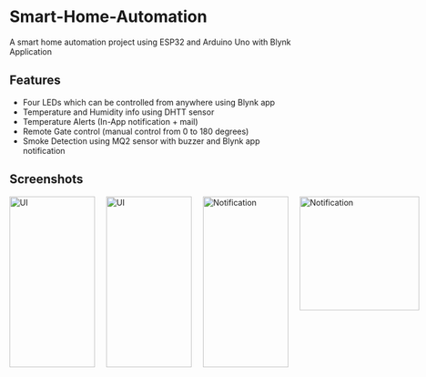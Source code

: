 
# Smart-Home-Automation

A smart home automation project using ESP32 and Arduino Uno with Blynk Application


## Features

- Four LEDs which can be controlled from anywhere using Blynk app
- Temperature and Humidity info using DHTT sensor
- Temperature Alerts (In-App notification + mail)
- Remote Gate control (manual control from 0 to 180 degrees)
- Smoke Detection using MQ2 sensor with buzzer and Blynk app notification

## Screenshots

<div style="display:flex; gap:20px;">
<img src="https://user-images.githubusercontent.com/94037471/233684575-33737af8-45e8-4c88-b6ac-575ac490b03b.jpeg" width="150" height="300" alt="UI" />
<img src="https://user-images.githubusercontent.com/94037471/233684585-3b685ae7-8dd7-4e12-ac59-9ca46e2cdb77.jpeg" width="150" height="300" alt="UI" />
<img src="https://user-images.githubusercontent.com/94037471/233684599-ad32f43c-c07d-42ba-ab7f-d096044f6749.jpeg" width="150" height="300" alt="Notification" />
<img src="https://user-images.githubusercontent.com/94037471/233757851-b34c4174-02ef-49ae-9719-4ee0cd19ad21.jpeg" width="210" height="200" alt="Notification" />
</div>
<!-- ![WhatsApp Image 2023-04-21 at 9 38 42 PM](https://user-images.githubusercontent.com/94037471/233684575-33737af8-45e8-4c88-b6ac-575ac490b03b.jpeg)
![WhatsApp Image 2023-04-21 at 9 38 41 PM](https://user-images.githubusercontent.com/94037471/233684585-3b685ae7-8dd7-4e12-ac59-9ca46e2cdb77.jpeg)
![WhatsApp Image 2023-04-20 at 2 14 03 AM](http![WhatsApp Image 2023-04-22 at 8 11 41 AM](https://user-images.githubusercontent.com/94037471/233757836-31a83569-2c89-4ad8-9c66-cb3a361b72c6.jpeg)
![WhatsApp Image 2023-04-22 at 8 11 41 AM](https://user-images.githubusercontent.com/94037471/233757851-b34c4174-02ef-49ae-9719-4ee0cd19ad21.jpeg)
-->

